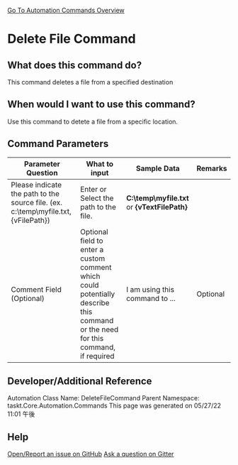 <!--TITLE: Delete File Command -->
<!-- SUBTITLE: a command in the File Operation Commands group. -->
[Go To Automation Commands Overview](/automation-commands.md)


# Delete File Command


## What does this command do?
This command deletes a file from a specified destination


## When would I want to use this command?
Use this command to detete a file from a specific location.


## Command Parameters
| Parameter Question   	| What to input  	|  Sample Data 	| Remarks  	|
| ---                    | ---               | ---           | ---       |
|Please indicate the path to the source file. (ex. c:\temp\myfile.txt, {vFilePath})|Enter or Select the path to the file.|**C:\temp\myfile.txt** or **{vTextFilePath}**||
|Comment Field (Optional)|Optional field to enter a custom comment which could potentially describe this command or the need for this command, if required|I am using this command to ...|Optional|






## Developer/Additional Reference
Automation Class Name: DeleteFileCommand
Parent Namespace: taskt.Core.Automation.Commands
This page was generated on 05/27/22 11:01 午後


## Help
[Open/Report an issue on GitHub](https://github.com/saucepleez/taskt/issues/new)
[Ask a question on Gitter](https://gitter.im/taskt-rpa/Lobby)
